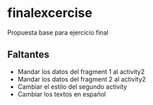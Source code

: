# finalexcercise
Propuesta base para ejercicio final

## Faltantes

- Mandar los datos del fragment 1 al activity2
- Mandar los datos del fragment 2 al activity2
- Cambiar el estilo del segundo activity
- Cambiar los textos en español
